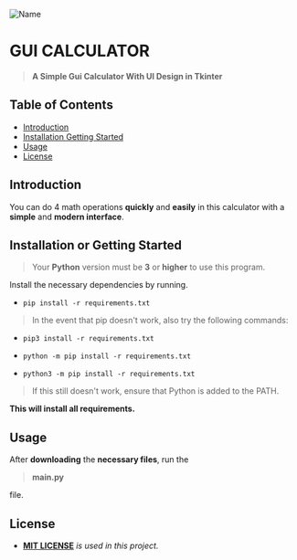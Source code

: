 ![Name](https://user-images.githubusercontent.com/102368077/160462022-d8ffe5b0-216c-4542-b81f-9adc04a8d6da.png)

# GUI CALCULATOR

> **A Simple Gui Calculator With UI Design in Tkinter**

## Table of Contents

- [Introduction](#Introduction)
- [Installation Getting Started](#Installation-or-Getting-Started)
- [Usage](#Usage)
- [License](#License)

## Introduction
You can do 4 math operations **quickly** and **easily** in this calculator with a **simple** and **modern interface**.
## Installation or Getting Started
> Your **Python** version must be **3** or **higher** to use this program.

Install the necessary dependencies by running.
* `pip install -r requirements.txt`

> In the event that pip doesn't work, also try the following commands:
        
* `pip3 install -r requirements.txt`
         
* `python -m pip install -r requirements.txt`
         
* `python3 -m pip install -r requirements.txt`
         
> If this still doesn't work, ensure that Python is added to the PATH.
   
   
**This will install all requirements.**

## Usage

After **downloading** the **necessary files**, run the 

> **main.py**

file.

## License
- **[MIT LICENSE](http://opensource.org/licenses/mit-license.php)** *is used in this project.*
